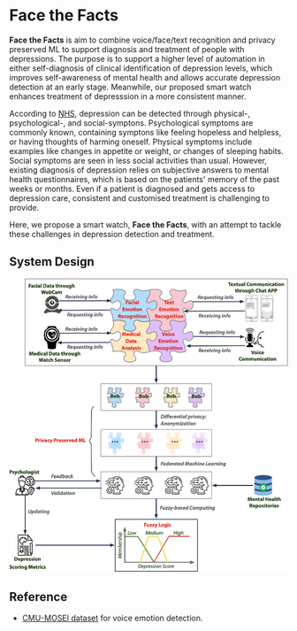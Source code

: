 # Face the Facts

**Face the Facts** is aim to combine voice/face/text recognition and privacy preserved ML to support diagnosis and treatment of people with depressions. The purpose is to support a higher level of automation in either self-diagnosis of clinical identification of depression levels, which improves self-awareness of mental health and allows accurate depression detection at an early stage. Meanwhile, our proposed smart watch enhances treatment of depresssion in a more consistent manner.

According to [NHS](https://www.nhs.uk/mental-health/conditions/clinical-depression/symptoms/), depression can be detected through physical-, psychological-, and social-symptons. Psychological symptoms are commonly known, containing symptons like feeling hopeless and helpless, or having thoughts of harming oneself. Physical symptoms include examples like changes in appetite or weight, or changes of sleeping habits. Social symptoms are seen in less social activities than usual. However, existing diagnosis of depression relies on subjective answers to mental health questionnaires, which is based on the patients' memory of the past weeks or months. Even if a patient is diagnosed and gets access to depression care, consistent and customised treatment is challenging to provide. 

Here, we propose a smart watch, **Face the Facts**, with an attempt to tackle these challenges in depression detection and treatment. 

## System Design
<p align="center">
<img src="https://github.com/Yuni0217/Face_the_Facts/blob/main/others/FacetheFacts.png" alt="System" width="550px">
</p>



## Reference
* [CMU-MOSEI dataset](https://github.com/A2Zadeh/CMU-MultimodalSDK) for voice emotion detection.
